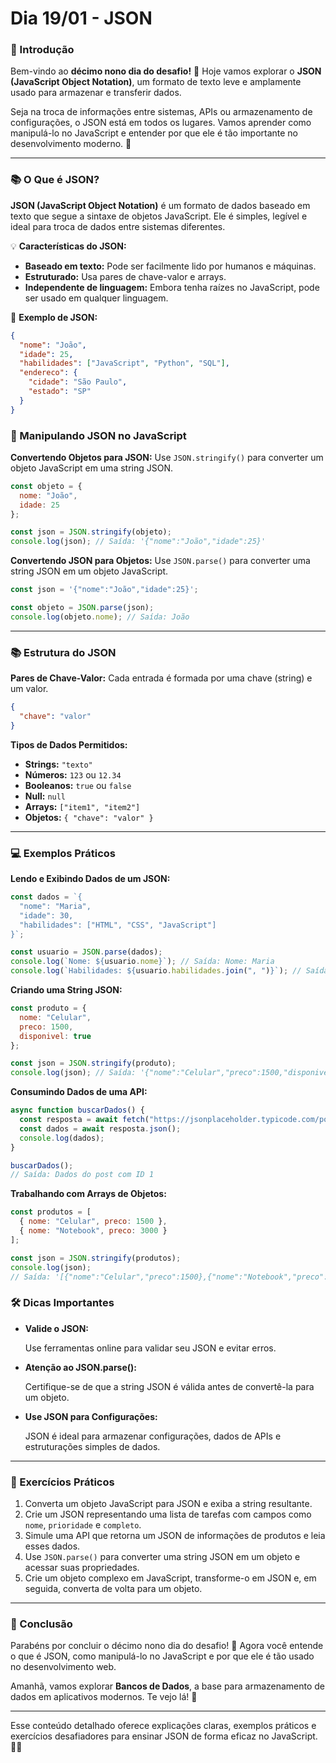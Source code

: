 # **Dia 19/01 - JSON**

### **📌 Introdução**

Bem-vindo ao **décimo nono dia do desafio!** 🎉 Hoje vamos explorar o **JSON (JavaScript Object Notation)**, um formato de texto leve e amplamente usado para armazenar e transferir dados.

Seja na troca de informações entre sistemas, APIs ou armazenamento de configurações, o JSON está em todos os lugares. Vamos aprender como manipulá-lo no JavaScript e entender por que ele é tão importante no desenvolvimento moderno. 🚀

---

### **📚 O Que é JSON?**

**JSON (JavaScript Object Notation)** é um formato de dados baseado em texto que segue a sintaxe de objetos JavaScript. Ele é simples, legível e ideal para troca de dados entre sistemas diferentes.

💡 **Características do JSON:**

- **Baseado em texto:** Pode ser facilmente lido por humanos e máquinas.
- **Estruturado:** Usa pares de chave-valor e arrays.
- **Independente de linguagem:** Embora tenha raízes no JavaScript, pode ser usado em qualquer linguagem.

📌 **Exemplo de JSON:**

```json
{
  "nome": "João",
  "idade": 25,
  "habilidades": ["JavaScript", "Python", "SQL"],
  "endereco": {
    "cidade": "São Paulo",
    "estado": "SP"
  }
}
```

### **🔄 Manipulando JSON no JavaScript**

**Convertendo Objetos para JSON:**
Use `JSON.stringify()` para converter um objeto JavaScript em uma string JSON.

```jsx
const objeto = {
  nome: "João",
  idade: 25
};

const json = JSON.stringify(objeto);
console.log(json); // Saída: '{"nome":"João","idade":25}'
```

**Convertendo JSON para Objetos:**
Use `JSON.parse()` para converter uma string JSON em um objeto JavaScript.

```jsx
const json = '{"nome":"João","idade":25}';

const objeto = JSON.parse(json);
console.log(objeto.nome); // Saída: João
```

---

### **📚 Estrutura do JSON**

**Pares de Chave-Valor:**
Cada entrada é formada por uma chave (string) e um valor.

```json
{
  "chave": "valor"
}
```

**Tipos de Dados Permitidos:**

- **Strings:** `"texto"`
- **Números:** `123` ou `12.34`
- **Booleanos:** `true` ou `false`
- **Null:** `null`
- **Arrays:** `["item1", "item2"]`
- **Objetos:** `{ "chave": "valor" }`

---

### **💻 Exemplos Práticos**

**Lendo e Exibindo Dados de um JSON:**

```jsx
const dados = `{
  "nome": "Maria",
  "idade": 30,
  "habilidades": ["HTML", "CSS", "JavaScript"]
}`;

const usuario = JSON.parse(dados);
console.log(`Nome: ${usuario.nome}`); // Saída: Nome: Maria
console.log(`Habilidades: ${usuario.habilidades.join(", ")}`); // Saída: Habilidades: HTML, CSS, JavaScript
```

**Criando uma String JSON:**

```jsx
const produto = {
  nome: "Celular",
  preco: 1500,
  disponivel: true
};

const json = JSON.stringify(produto);
console.log(json); // Saída: '{"nome":"Celular","preco":1500,"disponivel":true}'
```

**Consumindo Dados de uma API:**

```jsx
async function buscarDados() {
  const resposta = await fetch("https://jsonplaceholder.typicode.com/posts/1");
  const dados = await resposta.json();
  console.log(dados);
}

buscarDados();
// Saída: Dados do post com ID 1
```

**Trabalhando com Arrays de Objetos:**

```jsx
const produtos = [
  { nome: "Celular", preco: 1500 },
  { nome: "Notebook", preco: 3000 }
];

const json = JSON.stringify(produtos);
console.log(json);
// Saída: '[{"nome":"Celular","preco":1500},{"nome":"Notebook","preco":3000}]'
```

### **🛠️ Dicas Importantes**

- **Valide o JSON:**
    
    Use ferramentas online para validar seu JSON e evitar erros.
    
- **Atenção ao JSON.parse():**
    
    Certifique-se de que a string JSON é válida antes de convertê-la para um objeto.
    
- **Use JSON para Configurações:**
    
    JSON é ideal para armazenar configurações, dados de APIs e estruturações simples de dados.
    

---

### **🎯 Exercícios Práticos**

1. Converta um objeto JavaScript para JSON e exiba a string resultante.
2. Crie um JSON representando uma lista de tarefas com campos como `nome`, `prioridade` e `completo`.
3. Simule uma API que retorna um JSON de informações de produtos e leia esses dados.
4. Use `JSON.parse()` para converter uma string JSON em um objeto e acessar suas propriedades.
5. Crie um objeto complexo em JavaScript, transforme-o em JSON e, em seguida, converta de volta para um objeto.

---

### **🚀 Conclusão**

Parabéns por concluir o décimo nono dia do desafio! 🎉 Agora você entende o que é JSON, como manipulá-lo no JavaScript e por que ele é tão usado no desenvolvimento web.

Amanhã, vamos explorar **Bancos de Dados**, a base para armazenamento de dados em aplicativos modernos. Te vejo lá! 👋

---

Esse conteúdo detalhado oferece explicações claras, exemplos práticos e exercícios desafiadores para ensinar JSON de forma eficaz no JavaScript. 🚀✨